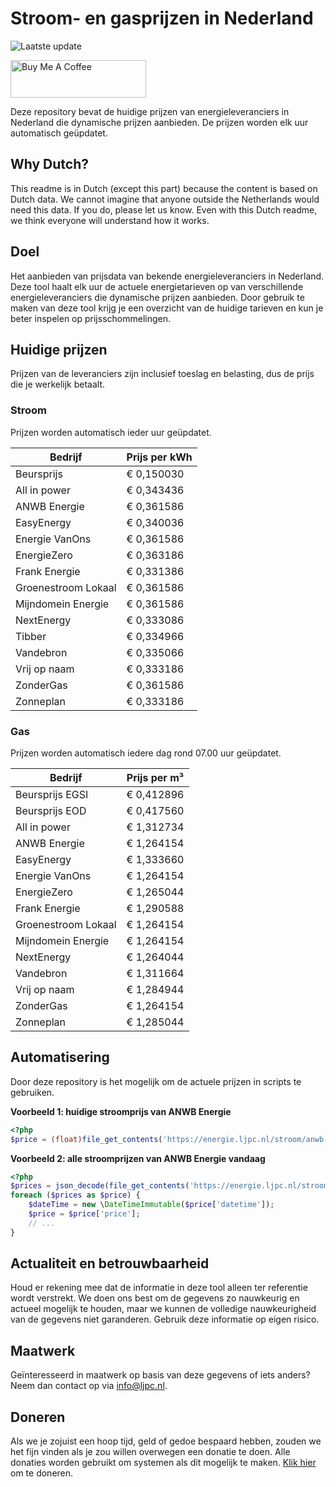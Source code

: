 # Stroom- en gasprijzen in Nederland

![Laatste update](https://img.shields.io/badge/laatste%20update-2024--12--20%2009%3A00%20CET-brightgreen)

<a href="https://www.buymeacoffee.com/Lars-" target="_blank"><img src="https://cdn.buymeacoffee.com/buttons/v2/default-orange.png" alt="Buy Me A Coffee" height="60" style="height: 60px !important;width: 217px !important;" ></a>

Deze repository bevat de huidige prijzen van energieleveranciers in Nederland die dynamische prijzen aanbieden. De prijzen worden elk uur automatisch geüpdatet.

## Why Dutch?

This readme is in Dutch (except this part) because the content is based on Dutch data. We cannot imagine that anyone outside the Netherlands would need this data. If you do, please let us know. Even with this Dutch readme, we think
everyone will understand how it works.

## Doel

Het aanbieden van prijsdata van bekende energieleveranciers in Nederland. Deze tool haalt elk uur de actuele energietarieven op van verschillende energieleveranciers die dynamische prijzen aanbieden. Door gebruik te maken van deze tool
krijg je een overzicht van de huidige tarieven en kun je beter inspelen op prijsschommelingen.

## Huidige prijzen

Prijzen van de leveranciers zijn inclusief toeslag en belasting, dus de prijs die je werkelijk betaalt.

### Stroom

Prijzen worden automatisch ieder uur geüpdatet.

 Bedrijf | Prijs per kWh 
---------|---------------
Beursprijs | € 0,150030
All in power | € 0,343436
ANWB Energie | € 0,361586
EasyEnergy | € 0,340036
Energie VanOns | € 0,361586
EnergieZero | € 0,363186
Frank Energie | € 0,331386
Groenestroom Lokaal | € 0,361586
Mijndomein Energie | € 0,361586
NextEnergy | € 0,333086
Tibber | € 0,334966
Vandebron | € 0,335066
Vrij op naam | € 0,333186
ZonderGas | € 0,361586
Zonneplan | € 0,333186


### Gas

Prijzen worden automatisch iedere dag rond 07.00 uur geüpdatet.

 Bedrijf | Prijs per m³ 
---------|--------------
Beursprijs EGSI | € 0,412896
Beursprijs EOD | € 0,417560
All in power | € 1,312734
ANWB Energie | € 1,264154
EasyEnergy | € 1,333660
Energie VanOns | € 1,264154
EnergieZero | € 1,265044
Frank Energie | € 1,290588
Groenestroom Lokaal | € 1,264154
Mijndomein Energie | € 1,264154
NextEnergy | € 1,264044
Vandebron | € 1,311664
Vrij op naam | € 1,284944
ZonderGas | € 1,264154
Zonneplan | € 1,285044


## Automatisering

Door deze repository is het mogelijk om de actuele prijzen in scripts te gebruiken.

**Voorbeeld 1: huidige stroomprijs van ANWB Energie**

```php
<?php
$price = (float)file_get_contents('https://energie.ljpc.nl/stroom/anwb-energie-nu.txt');

```

**Voorbeeld 2: alle stroomprijzen van ANWB Energie vandaag**

```php
<?php
$prices = json_decode(file_get_contents('https://energie.ljpc.nl/stroom/all-in-power-vandaag.json'),true);
foreach ($prices as $price) {
    $dateTime = new \DateTimeImmutable($price['datetime']);
    $price = $price['price'];
    // ...
}
```

## Actualiteit en betrouwbaarheid

Houd er rekening mee dat de informatie in deze tool alleen ter referentie wordt verstrekt. We doen ons best om de gegevens zo nauwkeurig en actueel mogelijk te houden, maar we kunnen de volledige nauwkeurigheid van de gegevens niet
garanderen. Gebruik deze informatie op eigen risico.

## Maatwerk

Geïnteresseerd in maatwerk op basis van deze gegevens of iets anders? Neem dan contact op
via [info@ljpc.nl](mailto:info@ljpc.nl?subject=Energie%20prijzen).

## Doneren

Als we je zojuist een hoop tijd, geld of gedoe bespaard hebben, zouden we het fijn vinden als je zou willen overwegen een
donatie te doen. Alle donaties worden gebruikt om systemen als dit mogelijk te
maken. [Klik hier](https://www.buymeacoffee.com/Lars-) om te doneren.
